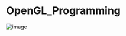 # OpenGL_Programming

![image](https://user-images.githubusercontent.com/59910227/82714428-7005a880-9cc9-11ea-8980-8f3afa3b16dd.png)
